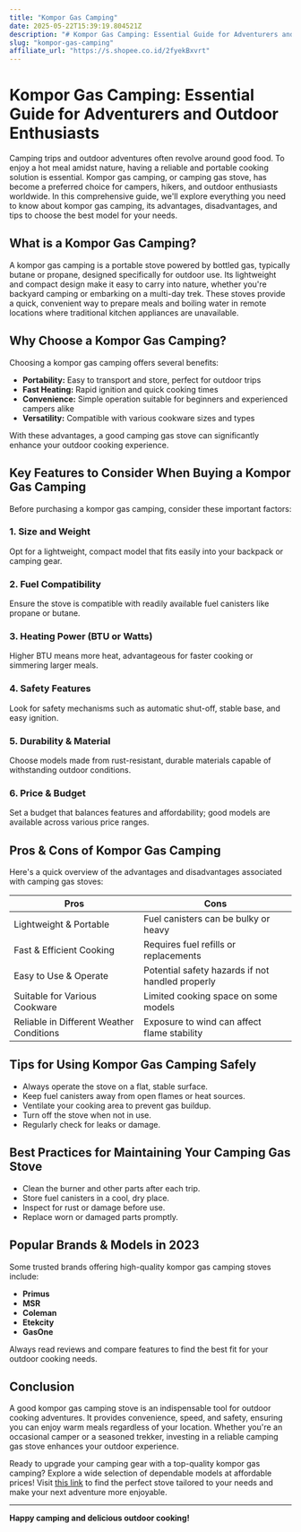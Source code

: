 ```yaml
---
title: "Kompor Gas Camping"
date: 2025-05-22T15:39:19.804521Z
description: "# Kompor Gas Camping: Essential Guide for Adventurers and Outdoor Enthusiasts..."
slug: "kompor-gas-camping"
affiliate_url: "https://s.shopee.co.id/2fyekBxvrt"
---
```

# Kompor Gas Camping: Essential Guide for Adventurers and Outdoor Enthusiasts

Camping trips and outdoor adventures often revolve around good food. To enjoy a hot meal amidst nature, having a reliable and portable cooking solution is essential. Kompor gas camping, or camping gas stove, has become a preferred choice for campers, hikers, and outdoor enthusiasts worldwide. In this comprehensive guide, we'll explore everything you need to know about kompor gas camping, its advantages, disadvantages, and tips to choose the best model for your needs.

## What is a Kompor Gas Camping?

A kompor gas camping is a portable stove powered by bottled gas, typically butane or propane, designed specifically for outdoor use. Its lightweight and compact design make it easy to carry into nature, whether you're backyard camping or embarking on a multi-day trek. These stoves provide a quick, convenient way to prepare meals and boiling water in remote locations where traditional kitchen appliances are unavailable.

## Why Choose a Kompor Gas Camping?

Choosing a kompor gas camping offers several benefits:

- **Portability:** Easy to transport and store, perfect for outdoor trips
- **Fast Heating:** Rapid ignition and quick cooking times
- **Convenience:** Simple operation suitable for beginners and experienced campers alike
- **Versatility:** Compatible with various cookware sizes and types

With these advantages, a good camping gas stove can significantly enhance your outdoor cooking experience.

## Key Features to Consider When Buying a Kompor Gas Camping

Before purchasing a kompor gas camping, consider these important factors:

### 1. Size and Weight
Opt for a lightweight, compact model that fits easily into your backpack or camping gear.

### 2. Fuel Compatibility
Ensure the stove is compatible with readily available fuel canisters like propane or butane.

### 3. Heating Power (BTU or Watts)
Higher BTU means more heat, advantageous for faster cooking or simmering larger meals.

### 4. Safety Features
Look for safety mechanisms such as automatic shut-off, stable base, and easy ignition.

### 5. Durability & Material
Choose models made from rust-resistant, durable materials capable of withstanding outdoor conditions.

### 6. Price & Budget
Set a budget that balances features and affordability; good models are available across various price ranges.

## Pros & Cons of Kompor Gas Camping

Here's a quick overview of the advantages and disadvantages associated with camping gas stoves:

| **Pros** | **Cons** |
|------------------------------|------------------------------|
| Lightweight & Portable      | Fuel canisters can be bulky or heavy |
| Fast & Efficient Cooking    | Requires fuel refills or replacements |
| Easy to Use & Operate       | Potential safety hazards if not handled properly |
| Suitable for Various Cookware | Limited cooking space on some models |
| Reliable in Different Weather Conditions | Exposure to wind can affect flame stability |

## Tips for Using Kompor Gas Camping Safely

- Always operate the stove on a flat, stable surface.
- Keep fuel canisters away from open flames or heat sources.
- Ventilate your cooking area to prevent gas buildup.
- Turn off the stove when not in use.
- Regularly check for leaks or damage.

## Best Practices for Maintaining Your Camping Gas Stove

- Clean the burner and other parts after each trip.
- Store fuel canisters in a cool, dry place.
- Inspect for rust or damage before use.
- Replace worn or damaged parts promptly.

## Popular Brands & Models in 2023

Some trusted brands offering high-quality kompor gas camping stoves include:

- **Primus**
- **MSR**
- **Coleman**
- **Etekcity**
- **GasOne**

Always read reviews and compare features to find the best fit for your outdoor cooking needs.

## Conclusion

A good kompor gas camping stove is an indispensable tool for outdoor cooking adventures. It provides convenience, speed, and safety, ensuring you can enjoy warm meals regardless of your location. Whether you're an occasional camper or a seasoned trekker, investing in a reliable camping gas stove enhances your outdoor experience.

Ready to upgrade your camping gear with a top-quality kompor gas camping? Explore a wide selection of dependable models at affordable prices! Visit [this link](https://s.shopee.co.id/2fyekBxvrt) to find the perfect stove tailored to your needs and make your next adventure more enjoyable.

---

**Happy camping and delicious outdoor cooking!**